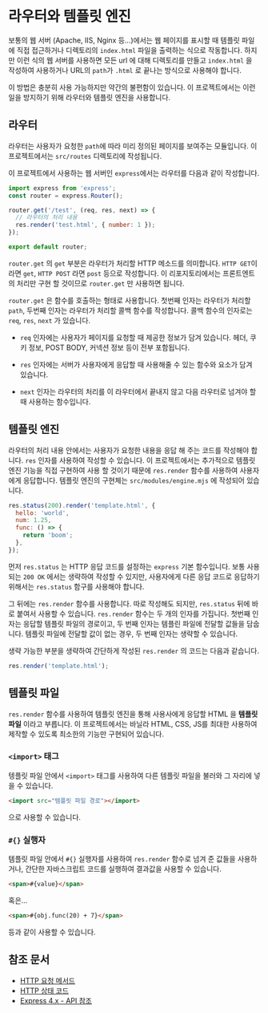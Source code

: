 # 라우터와 템플릿 엔진

보통의 웹 서버 (Apache, IIS, Nginx 등...)에서는 웹 페이지를 표시할 때 템플릿 파일에 직접 접근하거나 디렉토리의 `index.html` 파일을 출력하는 식으로 작동합니다. 하지만 이런 식의 웹 서버를 사용하면 모든 url 에 대해 디렉토리를 만들고 `index.html` 을 작성하여 사용하거나 URL의 `path`가 `.html` 로 끝나는 방식으로 사용해야 합니다.

이 방법은 충분히 사용 가능하지만 약간의 불편함이 있습니다. 이 프로젝트에서는 이런 일을 방지하기 위해 라우터와 템플릿 엔진을 사용합니다.

## 라우터

라우터는 사용자가 요청한 `path`에 따라 미리 정의된 페이지를 보여주는 모듈입니다. 이 프로젝트에서는 `src/routes` 디렉토리에 작성됩니다.

이 프로젝트에서 사용하는 웹 서버인 `express`에서는 라우터를 다음과 같이 작성합니다.

```js
import express from 'express';
const router = express.Router();

router.get('/test', (req, res, next) => {
  // 라우터의 처리 내용
  res.render('test.html', { number: 1 });
});

export default router;
```

`router.get` 의 `get` 부분은 라우터가 처리할 HTTP 메소드를 의미합니다. `HTTP GET`이라면 `get`, `HTTP POST` 라면 `post` 등으로 작성합니다. 이 리포지토리에서는 프론트엔트의 처리만 구현 할 것이므로 `router.get` 만 사용하면 됩니다.

`router.get` 은 함수를 호출하는 형태로 사용합니다. 첫번째 인자는 라우터가 처리할 `path`, 두번째 인자는 라우터가 처리할 콜백 함수를 작성합니다. 콜백 함수의 인자로는 `req`, `res`, `next` 가 있습니다.

- `req` 인자에는 사용자가 페이지를 요청할 때 제공한 정보가 담겨 있습니다. 헤더, 쿠키 정보, POST BODY, 커넥션 정보 등이 전부 포함됩니다.

- `res` 인자에는 서버가 사용자에게 응답할 때 사용해줄 수 있는 함수와 요소가 담겨 있습니다.

- `next` 인자는 라우터의 처리를 이 라우터에서 끝내지 않고 다음 라우터로 넘겨야 할 때 사용하는 함수입니다.

## 템플릿 엔진

라우터의 처리 내용 안에서는 사용자가 요청한 내용을 응답 해 주는 코드를 작성해야 합니다. `res` 인자를 사용하여 작성할 수 있습니다. 이 프로젝트에서는 추가적으로 템플릿 엔진 기능을 직접 구현하여 사용 할 것이기 때문에 `res.render` 함수를 사용하여 사용자에게 응답합니다. 템플릿 엔진의 구현체는 `src/modules/engine.mjs` 에 작성되어 있습니다.

```js
res.status(200).render('template.html', {
  hello: 'world',
  num: 1.25,
  func: () => {
    return 'boom';
  },
});
```

먼저 `res.status` 는 HTTP 응답 코드를 설정하는 `express` 기본 함수입니다. 보통 사용되는 `200 OK` 에서는 생략하여 작성할 수 있지만, 사용자에게 다른 응답 코드로 응답하기 위해서는 `res.status` 함구를 사용해야 합니다.

그 뒤에는 `res.render` 함수를 사용합니다. 따로 작성해도 되지만, `res.status` 뒤에 바로 붙여서 사용할 수 있습니다. `res.render` 함수는 두 개의 인자를 가집니다. 첫번째 인자는 응답할 템플릿 파일의 경로이고, 두 번째 인자는 템플린 파일에 전달할 값들을 담숩니다. 템플릿 파일에 전달할 값이 없는 경우, 두 번째 인자는 생략할 수 있습니다.

생략 가능한 부분을 생략하여 간단하게 작성된 `res.render` 의 코드는 다음과 같습니다.

```js
res.render('template.html');
```

## 템플릿 파일

`res.render` 함수를 사용하여 템플릿 엔진을 통해 사용사에게 응답할 HTML 을 **템플릿 파일** 이라고 부릅니다. 이 프로젝트에서는 바닐라 HTML, CSS, JS를 최대한 사용하여 제작할 수 있도록 최소한의 기능만 구현되어 있습니다.

### `<import>` 태그

텡플릿 파일 안에서 `<import>` 태그를 사용하여 다른 템플릿 파일을 불러와 그 자리에 넣을 수 있습니다.

```html
<import src="템플릿 파일 경로"></import>
```

으로 사용할 수 있습니다.

### `#{}` 실행자

템플릿 파일 안에서 `#{}` 실행자를 사용하여 `res.render` 함수로 넘겨 준 값들을 사용하거나, 간단한 자바스크립트 코드를 실행하여 결과값을 사용할 수 있습니다.

```html
<span>#{value}</span>
```

혹은...

```html
<span>#{obj.func(20) + 7}</span>
```

등과 같이 사용할 수 있습니다.

## 참조 문서

- [HTTP 요청 메서드](https://developer.mozilla.org/ko/docs/Web/HTTP/Methods)
- [HTTP 상태 코드](https://developer.mozilla.org/ko/docs/Web/HTTP/Status)
- [Express 4.x - API 참조](https://expressjs.com/ko/4x/api.html)

